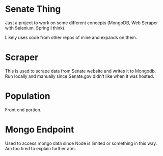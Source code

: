 # Senate Thing

Just a project to work on some different concepts
(MongoDB, Web Scraper with Selenium, Spring I think).

Likely uses code from other repos of mine and expands on them.

# Scraper
This is used to scrape data from Senate website and
writes it to Mongodb. Run locally and manually since
Senate.gov didn't like when it was hosted.

# Population
Front end portion.

# Mongo Endpoint
Used to access mongo data since Node is limited or something
in this way. Am too tired to explain further atm.
